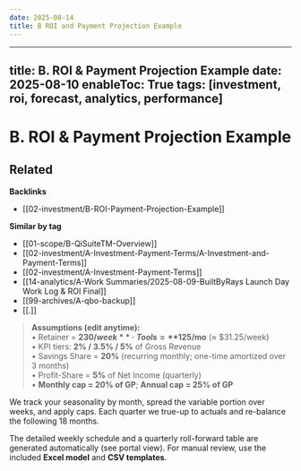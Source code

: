 ```yaml
---
date: 2025-08-14
title: B ROI and Payment Projection Example
---
```

---
title: B. ROI & Payment Projection Example
date: 2025-08-10
enableToc: True
tags: [investment, roi, forecast, analytics, performance]
---
# B. ROI & Payment Projection Example

<!-- RELATED:START -->

## Related
**Backlinks**
- [[02-investment/B-ROI-Payment-Projection-Example]]

**Similar by tag**
- [[01-scope/B-QiSuiteTM-Overview]]
- [[02-investment/A-Investment-Payment-Terms/A-Investment-and-Payment-Terms]]
- [[02-investment/A-Investment-Payment-Terms]]
- [[14-analytics/A-Work Summaries/2025-08-09-BuiltByRays Launch Day Work Log & ROI Final]]
- [[99-archives/A-qbo-backup]]
- [[.]]

<!-- RELATED:END -->

> **Assumptions (edit anytime):**  
> • Retainer = **$230/week** · Tools = **$125/mo** (≈ $31.25/week)  
> • KPI tiers: **2% / 3.5% / 5%** of Gross Revenue  
> • Savings Share = **20%** (recurring monthly; one-time amortized over 3 months)  
> • Profit-Share = **5%** of Net Income (quarterly)  
> • **Monthly cap = 20% of GP**; **Annual cap = 25% of GP**

We track your seasonality by month, spread the variable portion over weeks, and apply caps. Each quarter we true-up to actuals and re-balance the following 18 months.

The detailed weekly schedule and a quarterly roll-forward table are generated automatically (see portal view). For manual review, use the included **Excel model** and **CSV templates**.
